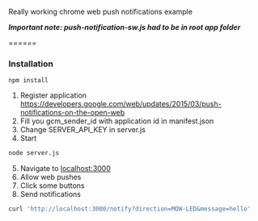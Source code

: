 Really working chrome web push notifications example

***Important note: push-notification-sw.js had to be in root app folder***

======
### Installation
`npm install`

1. Register application
  https://developers.google.com/web/updates/2015/03/push-notifications-on-the-open-web
2. Fill you gcm_sender_id with application id in manifest.json
3. Change SERVER_API_KEY in server.js
4. Start
  ```bash
  node server.js
  ```
5. Navigate to [localhost:3000](http://localhost:3000/)
6. Allow web pushes
7. Click some buttons
8. Send notifications
  ```bash
  curl 'http://localhost:3000/notify?direction=MOW-LED&message=hello'
  ```
